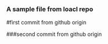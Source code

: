 ﻿### A sample file from loacl repo

#first commit from github origin

###second commit from github origin

